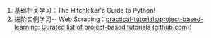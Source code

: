 1. 基础相关学习：The Hitchkiker's Guide to Python!
2. 进阶实例学习-- Web Scraping：[practical-tutorials/project-based-learning: Curated list of project-based tutorials (github.com)](https://github.com/practical-tutorials/project-based-learning#python))